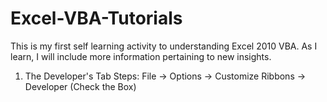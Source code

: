 # Excel-VBA-Tutorials
This is my first self learning activity to understanding Excel 2010 VBA. As I learn, I will include more information pertaining to new insights.

1) The Developer's Tab Steps:
 File -> Options -> Customize Ribbons -> Developer (Check the Box)
 
 

